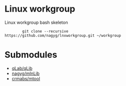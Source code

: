 # Linux workgroup
Linux workgroup bash skeleton

            git clone --recursive https://github.com/nagyg/lnxworkgroup.git ~/workgroup

Submodules
==========
 - [qLab/qLib](https://github.com/qLab/qLib)
 - [nagyg/mlnLib](https://github.com/nagyg/mlnLib)
 - [crmabs/mtool](https://github.com/crmabs/mtool)
